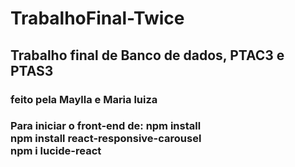 # TrabalhoFinal-Twice
<h2> Trabalho final de Banco de dados, PTAC3 e PTAS3</h2>
<h3> feito pela Maylla e Maria luiza </h3>
<h3>Para iniciar o front-end de:
npm install <br/>
npm install react-responsive-carousel <br/>
npm i lucide-react
</h3>
